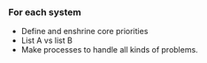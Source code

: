 ### For each system
- Define and enshrine core priorities
- List A vs list B
- Make processes to handle all kinds of problems.